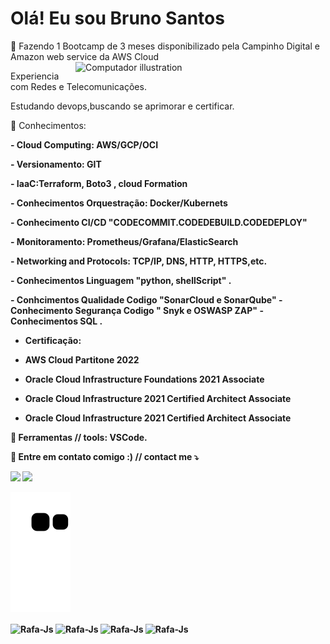 # Olá! Eu sou Bruno Santos

🔔 Fazendo 1 Bootcamp de 3 meses disponibilizado pela Campinho Digital e Amazon web service da AWS Cloud
<img src="https://raw.githubusercontent.com/MicaelliMedeiros/micaellimedeiros/master/image/computer-illustration.png" min-width="400px" max-width="400px" width="400px" align="right" alt="Computador illustration">

Experiencia com Redes e Telecomunicações. </p>
Estudando devops,buscando se aprimorar e certificar.<br>
</p>

<p align="left">
  🦄 Conhecimentos: <strong> </p>
       - Cloud Computing: AWS/GCP/OCI </p>
       - Versionamento: GIT </p>
		 - IaaC:Terraform, Boto3 , cloud Formation </p>
		 - Conhecimentos Orquestração: Docker/Kubernets </p>
		 - Conhecimento CI/CD "CODECOMMIT.CODEDEBUILD.CODEDEPLOY"  </p>
		 - Monitoramento: Prometheus/Grafana/ElasticSearch </p>
		 - Networking and Protocols: TCP/IP, DNS, HTTP, HTTPS,etc.</p>
		 - Conhecimentos Linguagem "python, shellScript" .</p>
		 - Conhcimentos Qualidade Codigo "SonarCloud e SonarQube"
		 - Conhecimento Segurança Codigo " Snyk e OSWASP ZAP"
		 - Conhecimentos SQL .</p>
		  

  
  - Certificação: </p> 
  - AWS Cloud Partitone 2022 </p>
  - Oracle Cloud Infrastructure Foundations 2021 Associate </p>
  - Oracle Cloud Infrastructure 2021 Certified Architect Associate </p>
  - Oracle Cloud Infrastructure 2021 Certified Architect Associate </p>
		 
  💼 Ferramentas // tools: <strong>VSCode.</strong>
</p>

<p align="left">
  💌 Entre em contato comigo :) // contact me ⤵️
</p>

<p align="left">
  <a href="mailto:brunosantosc1@gmail.com" alt="Gmail">
  <img src="https://img.shields.io/badge/-Gmail-FF0000?style=flat-square&labelColor=FF0000&logo=gmail&logoColor=white&link=LINK-DO-SEU-EMAIL" /></a>

  <a href="https://www.linkedin.com/in/bruno-santos-6789a2154/" alt="Linkedin">
  <img src="https://img.shields.io/badge/-Linkedin-0e76a8?style=flat-square&logo=Linkedin&logoColor=white&link=LINK-DO-SEU-LINKEDIN" /></a>
	
</div>

![Snake animation](https://github.com/rafaballerini/rafaballerini/blob/output/github-contribution-grid-snake.svg)

<img align="center" alt="Rafa-Js" height="50" width="60" src="https://cdn.jsdelivr.net/gh/devicons/devicon/icons/amazonwebservices/amazonwebservices-original.svg" />
  <img align="center" alt="Rafa-Js" height="50" width="60" src="https://cdn.jsdelivr.net/gh/devicons/devicon/icons/docker/docker-original-wordmark.svg" />
  <img align="center" alt="Rafa-Js" height="50" width="60" src="https://cdn.jsdelivr.net/gh/devicons/devicon/icons/linux/linux-original.svg" />
  <img align="center" alt="Rafa-Js" height="50" width="50" src="https://cdn.jsdelivr.net/gh/devicons/devicon/icons/putty/putty-original.svg" />

